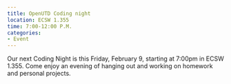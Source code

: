 ```yaml
---
title: OpenUTD Coding night
location: ECSW 1.355
time: 7:00-12:00 P.M.
categories:
- Event
---
```


Our next Coding Night is this Friday, February 9, starting at 7:00pm in ECSW 1.355. Come enjoy an evening of 
hanging out and working on homework and personal projects.
